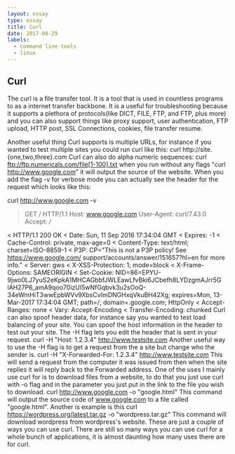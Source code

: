 ```yaml
---
layout: essay
type: essay
title: Curl
date: 2017-08-29
labels:
  - command line tools
  - linux
---
```


## Curl
The curl is a file transfer tool. It is a tool that is used in
countless programs to as a internet transfer backbone. It is a useful
for troubleshooting because it supports a plethora of protocols(like
DICT, FILE, FTP, and FTP, plus more) and you can also support things
like proxy support, user authentication, FTP upload, HTTP post, SSL
Connections, cookies, file transfer resume.

Another useful thing Curl supports is multiple URLs, for instance if
you wanted to test multiple sites you could run curl like this:
curl http://site.{one,two,three}.com
Curl can also do alpha numeric sequences:
curl ftp://ftp.numericals.com/file[1-100].txt
when you run without any flags "curl http://www.google.com" it will
output the source of the website. When you add the flag -v for verbose
mode you can actually see the header for the request which looks like
this:

  curl http://www.google.com -v
  > GET / HTTP/1.1
  > Host: www.google.com
  > User-Agent: curl/7.43.0
  > Accept: */*
  >
  < HTTP/1.1 200 OK
  < Date: Sun, 11 Sep 2016 17:34:04 GMT
  < Expires: -1
  < Cache-Control: private, max-age=0
  < Content-Type: text/html; charset=ISO-8859-1
  < P3P: CP="This is not a P3P policy! See https://www.google.com/
  support/accounts/answer/151657?hl=en for more info."
  < Server: gws
  < X-XSS-Protection: 1; mode=block
  < X-Frame-Options: SAMEORIGIN
  < Set-Cookie:
  NID=86=EPYU-9jwo0LJ7yuS2eKpkA1MHCAGbbfJWLEawLfvBki6JCbefh8LYDzgmAJrr5G
  lAH27P6_amA9qoo70izUI5wNfGqbvk3u2sOoQ-
  34eWmHiT3wwEpbWVv9XbsCvImDNGHxqVkuBH42Xg; expires=Mon, 13-
  Mar-2017 17:34:04 GMT; path=/; domain=.google.com; HttpOnly
  < Accept-Ranges: none
  < Vary: Accept-Encoding
  < Transfer-Encoding: chunked
  Curl can also spoof header data, for instance say you wanted to test
  load balancing of your site. You can spoof the host information in
  the header to test out your site. The -H flag lets you edit the header
  that is sent in your request.
  curl -H "Host: 1.2.3.4" http://www.testsite.com
  Another useful way to use the -H flag is to get a request from the a
  site but change who the sender is.
  curl -H "X-Forwarded-For: 1.2.3.4" http://www.testsite.com
  This will send a request from the computer it was issued from then
  when the site replies it will reply back to the Forwarded address.
  One of the uses I mainly use curl for is to download files from a
  website, to do that you just use curl with -o flag and in the
  parameter you just put in the link to the file you wish to download.
  curl http://www.google.com -o "google.html"
  This command will output the source code of www.google.com to a file
  called "google.html".
  Another is example is this
  curl https://wordpress.org/latest.tar.gz -o "wordpress.tar.gz"
  This command will download wordpress from wordpress's website.
  These are just a couple of ways you can use curl. There are still so
  many ways you can use curl for a whole bunch of applications, it is
  almost daunting how many uses there are for curl.
